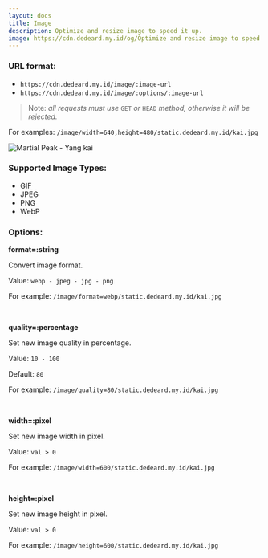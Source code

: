 ```yaml
---
layout: docs
title: Image
description: Optimize and resize image to speed it up.
image: https://cdn.dedeard.my.id/og/Optimize and resize image to speed it up.jpg?sign=https://static.dedeard.my.id/image
---
```


### URL format:

- `https://cdn.dedeard.my.id/image/:image-url`
- `https://cdn.dedeard.my.id/image/:options/:image-url`

> Note: _all requests must use_ `GET` _or_ `HEAD` _method, otherwise it will be rejected._

For examples:
`/image/width=640,height=480/static.dedeard.my.id/kai.jpg`

![Martial Peak - Yang kai](https://cdn.dedeard.my.id/image/width=640,height=480/static.dedeard.my.id/kai.jpg)

### Supported Image Types:

- GIF
- JPEG
- PNG
- WebP

### Options:

**format=:string**

Convert image format.

Value: `webp - jpeg - jpg - png`

For example: `/image/format=webp/static.dedeard.my.id/kai.jpg`

<br />

**quality=:percentage**

Set new image quality in percentage.

Value: `10 - 100`

Default: `80`

For example: `/image/quality=80/static.dedeard.my.id/kai.jpg`

<br />

**width=:pixel**

Set new image width in pixel.

Value: `val > 0`

For example: `/image/width=600/static.dedeard.my.id/kai.jpg`

<br />

**height=:pixel**

Set new image height in pixel.

Value: `val > 0`

For example: `/image/height=600/static.dedeard.my.id/kai.jpg`
